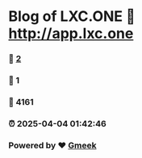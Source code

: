# Blog of LXC.ONE :link: http://app.lxc.one 
### :page_facing_up: [2](http://app.lxc.one/tag.html) 
### :speech_balloon: 1 
### :hibiscus: 4161 
### :alarm_clock: 2025-04-04 01:42:46 
### Powered by :heart: [Gmeek](https://github.com/Meekdai/Gmeek)
